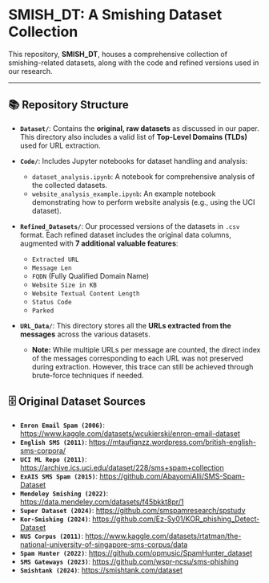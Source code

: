 # SMISH_DT: A Smishing Dataset Collection

This repository, **SMISH_DT**, houses a comprehensive collection of smishing-related datasets, along with the code and refined versions used in our research.

---

## 📚 Repository Structure

* **`Dataset/`**: Contains the **original, raw datasets** as discussed in our paper. This directory also includes a valid list of **Top-Level Domains (TLDs)** used for URL extraction.

* **`Code/`**: Includes Jupyter notebooks for dataset handling and analysis:
    * `dataset_analysis.ipynb`: A notebook for comprehensive analysis of the collected datasets.
    * `website_analysis_example.ipynb`: An example notebook demonstrating how to perform website analysis (e.g., using the UCI dataset).

* **`Refined_Datasets/`**: Our processed versions of the datasets in `.csv` format. Each refined dataset includes the original data columns, augmented with **7 additional valuable features**:
    * `Extracted URL`
    * `Message Len`
    * `FQDN` (Fully Qualified Domain Name)
    * `Website Size in KB`
    * `Website Textual Content Length`
    * `Status Code`
    * `Parked`

* **`URL_Data/`**: This directory stores all the **URLs extracted from the messages** across the various datasets.
    * **Note:** While multiple URLs per message are counted, the direct index of the messages corresponding to each URL was not preserved during extraction. However, this trace can still be achieved through brute-force techniques if needed.

## 🗄️ Original Dataset Sources

* **`Enron Email Spam (2006)`**: https://www.kaggle.com/datasets/wcukierski/enron-email-dataset
* **`English SMS (2011)`**: https://mtaufiqnzz.wordpress.com/british-english-sms-corpora/
* **`UCI ML Repo (2011)`**: https://archive.ics.uci.edu/dataset/228/sms+spam+collection
* **`ExAIS SMS Spam (2015)`**: https://github.com/AbayomiAlli/SMS-Spam-Dataset
* **`Mendeley Smishing (2022)`**: https://data.mendeley.com/datasets/f45bkkt8pr/1
* **`Super Dataset (2024)`**: https://github.com/smspamresearch/spstudy
* **`Kor-Smishing (2024)`**: https://github.com/Ez-Sy01/KOR_phishing_Detect-Dataset
* **`NUS Corpus (2011)`**: https://www.kaggle.com/datasets/rtatman/the-national-university-of-singapore-sms-corpus/data
* **`Spam Hunter (2022)`**: https://github.com/opmusic/SpamHunter_dataset
* **`SMS Gateways (2023)`**: https://github.com/wspr-ncsu/sms-phishing
* **`Smishtank (2024)`**: https://smishtank.com/dataset